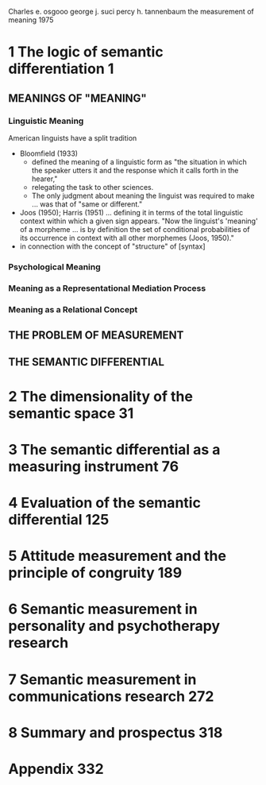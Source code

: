 Charles e. osgooo george j. suci percy h. tannenbaum
the measurement of meaning
1975

# 1 The logic of semantic differentiation 1

## MEANINGS OF "MEANING"

### Linguistic Meaning

American linguists have a split tradition
  * Bloomfield (1933)
    * defined the meaning of a linguistic form as "the situation in which the
      speaker utters it and the response which it calls forth in the hearer,"
    * relegating the task to other sciences.
    * The only judgment about meaning the linguist was required to make ... was
      that of "same or different."
  * Joos (1950); Harris (1951) ... defining it in terms of the total linguistic
    context within which a given sign appears. "Now the linguist's 'meaning' of
    a morpheme ... is by definition the set of conditional probabilities of its
    occurrence in context with all other morphemes (Joos, 1950)."
  * in connection with the concept of "structure" of [syntax]

### Psychological Meaning

### Meaning as a Representational Mediation Process

### Meaning as a Relational Concept

## THE PROBLEM OF MEASUREMENT

## THE SEMANTIC DIFFERENTIAL

# 2 The dimensionality of the semantic space 31

# 3 The semantic differential as a measuring instrument 76

# 4 Evaluation of the semantic differential 125

# 5 Attitude measurement and the principle of congruity 189

# 6 Semantic measurement in personality and psychotherapy research

# 7 Semantic measurement in communications research 272

# 8 Summary and prospectus 318

# Appendix 332
